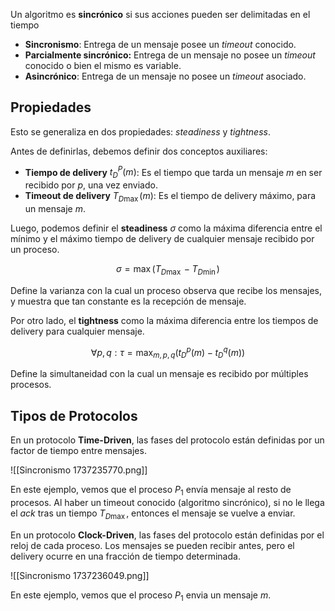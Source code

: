 Un algoritmo es **sincrónico** si sus acciones pueden ser delimitadas en el tiempo

- **Sincronismo**: Entrega de un mensaje posee un _timeout_ conocido.
- **Parcialmente sincrónico:** Entrega de un mensaje no posee un _timeout_ conocido o bien el mismo es variable.
- **Asincrónico**: Entrega de un mensaje no posee un _timeout_ asociado.

## Propiedades

Esto se generaliza en dos propiedades: _steadiness_ y _tightness_.

Antes de definirlas, debemos definir dos conceptos auxiliares:

- **Tiempo de delivery** $t_D^P(m)$: Es el tiempo que tarda un mensaje $m$ en ser recibido por $p$, una vez enviado.
- **Timeout de delivery** $T_{D\max}(m)$: Es el tiempo de delivery máximo, para un mensaje $m$.

Luego, podemos definir el **steadiness** $\sigma$ como la máxima diferencia entre el mínimo y el máximo tiempo de delivery de cualquier mensaje recibido por un proceso.

$$
\sigma = \max(T_{D\max} - T_{D\min})
$$

Define la varianza con la cual un proceso observa que recibe los mensajes, y muestra que tan constante es la recepción de mensaje.

Por otro lado, el **tightness** como la máxima diferencia entre los tiempos de delivery para cualquier mensaje.

$$
\forall p,q : \tau = \max_{m,p,q}(t_D^p(m) - t_D^q(m))
$$

Define la simultaneidad con la cual un mensaje es recibido por múltiples procesos.

## Tipos de Protocolos

En un protocolo **Time-Driven**, las fases del protocolo están definidas por un factor de tiempo entre mensajes.

![[Sincronismo 1737235770.png]]

En este ejemplo, vemos que el proceso $P_1$ envía mensaje al resto de procesos. Al haber un timeout conocido (algoritmo sincrónico), si no le llega el $ack$ tras un tiempo $T_{D\max}$, entonces el mensaje se vuelve a enviar. 

En un protocolo **Clock-Driven**, las fases del protocolo están definidas por el reloj de cada proceso. Los mensajes se pueden recibir antes, pero el delivery ocurre en una fracción de tiempo determinada.

![[Sincronismo 1737236049.png]]

En este ejemplo, vemos que el proceso $P_1$ envia un mensaje $m$.